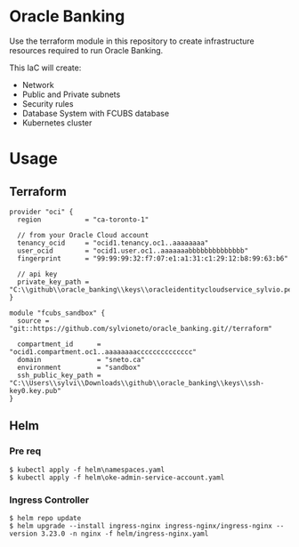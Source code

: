 # Oracle Banking
Use the terraform module in this repository to create infrastructure resources required to run Oracle Banking.

This IaC will create:
- Network
- Public and Private subnets
- Security rules
- Database System with FCUBS database
- Kubernetes cluster

# Usage

## Terraform
```hcl
provider "oci" {
  region           = "ca-toronto-1"

  // from your Oracle Cloud account
  tenancy_ocid     = "ocid1.tenancy.oc1..aaaaaaaa"
  user_ocid        = "ocid1.user.oc1..aaaaaaabbbbbbbbbbbbbb"
  fingerprint      = "99:99:99:32:f7:07:e1:a1:31:c1:29:12:b8:99:63:b6"

  // api key
  private_key_path = "C:\\github\\oracle_banking\\keys\\oracleidentitycloudservice_sylvio.pedroza.pem"
}

module "fcubs_sandbox" {
  source = "git::https://github.com/sylvioneto/oracle_banking.git//terraform"

  compartment_id      = "ocid1.compartment.oc1..aaaaaaaacccccccccccccc"
  domain              = "sneto.ca"
  environment         = "sandbox"
  ssh_public_key_path = "C:\\Users\\sylvi\\Downloads\\github\\oracle_banking\\keys\\ssh-key0.key.pub"
}
```

## Helm

### Pre req
```
$ kubectl apply -f helm\namespaces.yaml
$ kubectl apply -f helm\oke-admin-service-account.yaml
```

### Ingress Controller
```
$ helm repo update
$ helm upgrade --install ingress-nginx ingress-nginx/ingress-nginx --version 3.23.0 -n nginx -f helm/ingress-nginx.yaml
```

